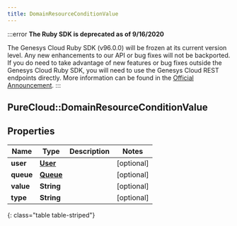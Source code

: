 ```yaml
---
title: DomainResourceConditionValue
---
```


:::error
**The Ruby SDK is deprecated as of 9/16/2020**

The Genesys Cloud Ruby SDK (v96.0.0) will be frozen at its current version level. Any new enhancements to our API or bug fixes will not be backported. If you do need to take advantage of new features or bug fixes outside the Genesys Cloud Ruby SDK, you will need to use the Genesys Cloud REST endpoints directly. More information can be found in the [Official Announcement](https://developer.mypurecloud.com/forum/t/announcement-genesys-cloud-ruby-sdk-end-of-life/8850).
:::


## PureCloud::DomainResourceConditionValue

## Properties

|Name | Type | Description | Notes|
|------------ | ------------- | ------------- | -------------|
| **user** | [**User**](User.html) |  | [optional] |
| **queue** | [**Queue**](Queue.html) |  | [optional] |
| **value** | **String** |  | [optional] |
| **type** | **String** |  | [optional] |
{: class="table table-striped"}


